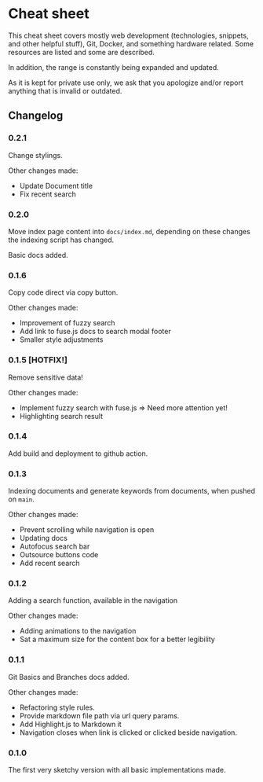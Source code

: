 # Cheat sheet

This cheat sheet covers mostly web development (technologies, snippets, and other helpful stuff), Git, Docker, and something hardware related. Some resources are listed and some are described.

In addition, the range is constantly being expanded and updated.

As it is kept for private use only, we ask that you apologize and/or report anything that is invalid or outdated.

## Changelog
### 0.2.1
Change stylings.

Other changes made:
- Update Document title
- Fix recent search

### 0.2.0
Move index page content into `docs/index.md`, depending on these changes the indexing script has changed.

Basic docs added.
### 0.1.6 
Copy code direct via copy button.

Other changes made:
- Improvement of fuzzy search
- Add link to fuse.js docs to search modal footer
- Smaller style adjustments
### 0.1.5 [HOTFIX!]
Remove sensitive data!

Other changes made:
- Implement fuzzy search with fuse.js => Need more attention yet!
- Highlighting search result
### 0.1.4
Add build and deployment to github action.
### 0.1.3
Indexing documents and  generate keywords from documents, when pushed on `main`.

Other changes made:
- Prevent scrolling while navigation is open
- Updating docs
- Autofocus search bar
- Outsource buttons code
- Add recent search
### 0.1.2
Adding a search function, available in the navigation

Other changes made:
- Adding animations to the navigation
- Sat a maximum size for the content box for a better legibility
### 0.1.1
Git Basics and Branches docs added.

Other changes made:
- Refactoring style rules.
- Provide markdown file path via url query params.
- Add Highlight.js to Markdown it
- Navigation closes when link is clicked or clicked beside navigation.
### 0.1.0
The first very sketchy version with all basic implementations made.